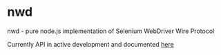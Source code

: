 # nwd

nwd - pure node.js implementation of Selenium WebDriver Wire Protocol

Currently API in active development and documented
[here](https://rawgit.com/2do2go/nwd/master/docs/built/index.html)

